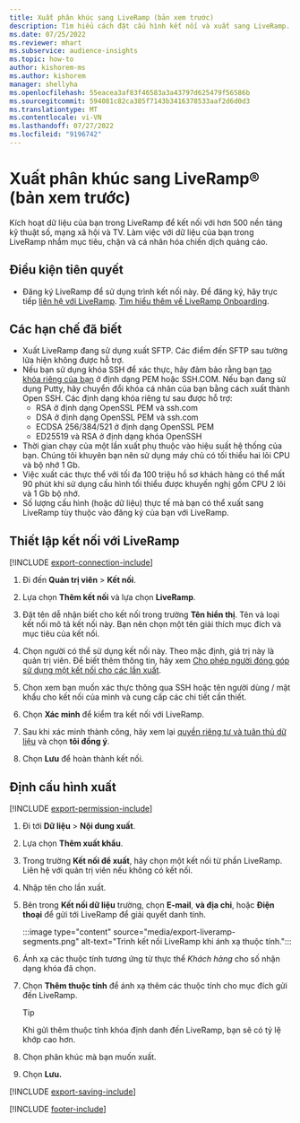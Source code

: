 ```yaml
---
title: Xuất phân khúc sang LiveRamp (bản xem trước)
description: Tìm hiểu cách đặt cấu hình kết nối và xuất sang LiveRamp.
ms.date: 07/25/2022
ms.reviewer: mhart
ms.subservice: audience-insights
ms.topic: how-to
author: kishorem-ms
ms.author: kishorem
manager: shellyha
ms.openlocfilehash: 55eacea3af83f46583a3a43797d625479f56586b
ms.sourcegitcommit: 594081c82ca385f7143b3416378533aaf2d6d0d3
ms.translationtype: MT
ms.contentlocale: vi-VN
ms.lasthandoff: 07/27/2022
ms.locfileid: "9196742"
---
```

# <a name="export-segments-to-liverampreg-preview"></a>Xuất phân khúc sang LiveRamp&reg; (bản xem trước)

Kích hoạt dữ liệu của bạn trong LiveRamp để kết nối với hơn 500 nền tảng kỹ thuật số, mạng xã hội và TV. Làm việc với dữ liệu của bạn trong LiveRamp nhắm mục tiêu, chặn và cá nhân hóa chiến dịch quảng cáo.

## <a name="prerequisites"></a>Điều kiện tiên quyết

- Đăng ký LiveRamp để sử dụng trình kết nối này. Để đăng ký, hãy trực tiếp [liên hệ với LiveRamp](https://liveramp.com/contact/). [Tìm hiểu thêm về LiveRamp Onboarding](https://liveramp.com/our-platform/data-onboarding/).

## <a name="known-limitations"></a>Các hạn chế đã biết

- Xuất LiveRamp đang sử dụng xuất SFTP. Các điểm đến SFTP sau tường lửa hiện không được hỗ trợ.
- Nếu bạn sử dụng khóa SSH để xác thực, hãy đảm bảo rằng bạn [tạo khóa riêng của bạn](/azure/virtual-machines/linux/create-ssh-keys-detailed#basic-example) ở định dạng PEM hoặc SSH.COM. Nếu bạn đang sử dụng Putty, hãy chuyển đổi khóa cá nhân của bạn bằng cách xuất thành Open SSH. Các định dạng khóa riêng tư sau được hỗ trợ:
  - RSA ở định dạng OpenSSL PEM và ssh.com
  - DSA ở định dạng OpenSSL PEM và ssh.com
  - ECDSA 256/384/521 ở định dạng OpenSSL PEM
  - ED25519 và RSA ở định dạng khóa OpenSSH
- Thời gian chạy của một lần xuất phụ thuộc vào hiệu suất hệ thống của bạn. Chúng tôi khuyên bạn nên sử dụng máy chủ có tối thiểu hai lõi CPU và bộ nhớ 1 Gb.
- Việc xuất các thực thể với tối đa 100 triệu hồ sơ khách hàng có thể mất 90 phút khi sử dụng cấu hình tối thiểu được khuyến nghị gồm CPU 2 lõi và 1 Gb bộ nhớ.
- Số lượng cấu hình (hoặc dữ liệu) thực tế mà bạn có thể xuất sang LiveRamp tùy thuộc vào đăng ký của bạn với LiveRamp.

## <a name="set-up-connection-to-liveramp"></a>Thiết lập kết nối với LiveRamp

[!INCLUDE [export-connection-include](includes/export-connection-admn.md)]

1. Đi đến **Quản trị viên** > **Kết nối**.

1. Lựa chọn **Thêm kết nối** và lựa chọn **LiveRamp**.

1. Đặt tên dễ nhận biết cho kết nối trong trường **Tên hiển thị**. Tên và loại kết nối mô tả kết nối này. Bạn nên chọn một tên giải thích mục đích và mục tiêu của kết nối.

1. Chọn người có thể sử dụng kết nối này. Theo mặc định, giá trị này là quản trị viên. Để biết thêm thông tin, hãy xem [Cho phép người đóng góp sử dụng một kết nối cho các lần xuất](connections.md#allow-contributors-to-use-a-connection-for-exports).

1. Chọn xem bạn muốn xác thực thông qua SSH hoặc tên người dùng / mật khẩu cho kết nối của mình và cung cấp các chi tiết cần thiết.

1. Chọn **Xác minh** để kiểm tra kết nối với LiveRamp.

1. Sau khi xác minh thành công, hãy xem lại [quyền riêng tư và tuân thủ dữ liệu](connections.md#data-privacy-and-compliance) và chọn **tôi đồng ý**.

1. Chọn **Lưu** để hoàn thành kết nối.

## <a name="configure-an-export"></a>Định cấu hình xuất

[!INCLUDE [export-permission-include](includes/export-permission.md)]

1. Đi tới **Dữ liệu** > **Nội dung xuất**.

1. Lựa chọn **Thêm xuất khẩu**.

1. Trong trường **Kết nối để xuất**, hãy chọn một kết nối từ phần LiveRamp. Liên hệ với quản trị viên nếu không có kết nối.

1. Nhập tên cho lần xuất.

1. Bên trong **Kết nối dữ liệu** trường, chọn **E-mail**, **và địa chỉ**, hoặc **Điện thoại** để gửi tới LiveRamp để giải quyết danh tính.

   :::image type="content" source="media/export-liveramp-segments.png" alt-text="Trình kết nối LiveRamp khi ánh xạ thuộc tính.":::

1. Ánh xạ các thuộc tính tương ứng từ thực thể *Khách hàng* cho số nhận dạng khóa đã chọn.

1. Chọn **Thêm thuộc tính** để ánh xạ thêm các thuộc tính cho mục đích gửi đến LiveRamp.

   > [!TIP]
   > Khi gửi thêm thuộc tính khóa định danh đến LiveRamp, bạn sẽ có tỷ lệ khớp cao hơn.

1. Chọn phân khúc mà bạn muốn xuất.

1. Chọn **Lưu.**

[!INCLUDE [export-saving-include](includes/export-saving.md)]

[!INCLUDE [footer-include](includes/footer-banner.md)]
